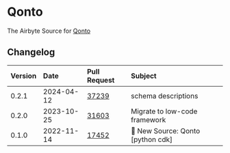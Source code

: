 # Qonto

The Airbyte Source for [Qonto](https://qonto.com)

## Changelog

| Version | Date       | Pull Request                                             | Subject                           |
| :------ | :--------- | :------------------------------------------------------- | :-------------------------------- |
| 0.2.1 | 2024-04-12 | [37239](https://github.com/airbytehq/airbyte/pull/37239) | schema descriptions |
| 0.2.0   | 2023-10-25 | [31603](https://github.com/airbytehq/airbyte/pull/31603) | Migrate to low-code framework |
| 0.1.0   | 2022-11-14 | [17452](https://github.com/airbytehq/airbyte/pull/17452) | 🎉 New Source: Qonto [python cdk] |
